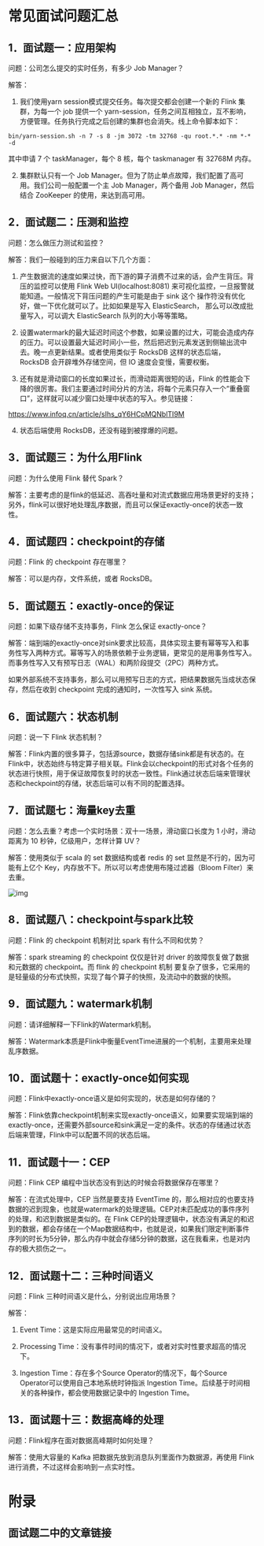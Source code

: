 # 常见面试问题汇总

## 1．面试题一：应用架构

问题：公司怎么提交的实时任务，有多少 Job Manager？

解答： 

1)    我们使用yarn session模式提交任务。每次提交都会创建一个新的 Flink 集群，为每一个 job 提供一个 yarn-session，任务之间互相独立，互不影响，方便管理。任务执行完成之后创建的集群也会消失。线上命令脚本如下：

```
bin/yarn-session.sh -n 7 -s 8 -jm 3072 -tm 32768 -qu root.*.* -nm *-* -d
```

其中申请 7 个 taskManager，每个 8 核，每个 taskmanager 有 32768M 内存。 

2)    集群默认只有一个 Job Manager。但为了防止单点故障，我们配置了高可用。我们公司一般配置一个主 Job Manager，两个备用 Job Manager，然后结合 ZooKeeper 的使用，来达到高可用。

## 2．面试题二：压测和监控

问题：怎么做压力测试和监控？

解答：我们一般碰到的压力来自以下几个方面： 

1)    产生数据流的速度如果过快，而下游的算子消费不过来的话，会产生背压。背压的监控可以使用 Flink Web UI(localhost:8081) 来可视化监控，一旦报警就能知道。一般情况下背压问题的产生可能是由于 sink 这个 操作符没有优化好，做一下优化就可以了。比如如果是写入 ElasticSearch， 那么可以改成批量写入，可以调大 ElasticSearch 队列的大小等等策略。

2)    设置watermark的最大延迟时间这个参数，如果设置的过大，可能会造成内存的压力。可以设置最大延迟时间小一些，然后把迟到元素发送到侧输出流中去。晚一点更新结果。或者使用类似于 RocksDB 这样的状态后端， RocksDB 会开辟堆外存储空间，但 IO 速度会变慢，需要权衡。 

3)    还有就是滑动窗口的长度如果过长，而滑动距离很短的话，Flink 的性能会下降的很厉害。我们主要通过时间分片的方法，将每个元素只存入一个“重叠窗口”，这样就可以减少窗口处理中状态的写入。参见链接：

https://www.infoq.cn/article/sIhs_qY6HCpMQNblTI9M

4)    状态后端使用 RocksDB，还没有碰到被撑爆的问题。

## 3．面试题三：为什么用Flink

问题：为什么使用 Flink 替代 Spark？

解答：主要考虑的是flink的低延迟、高吞吐量和对流式数据应用场景更好的支持；另外，flink可以很好地处理乱序数据，而且可以保证exactly-once的状态一致性。

## 4．面试题四：checkpoint的存储

问题：Flink 的 checkpoint 存在哪里？

解答：可以是内存，文件系统，或者 RocksDB。

## 5．面试题五：exactly-once的保证

问题：如果下级存储不支持事务，Flink 怎么保证 exactly-once？

解答：端到端的exactly-once对sink要求比较高，具体实现主要有幂等写入和事务性写入两种方式。幂等写入的场景依赖于业务逻辑，更常见的是用事务性写入。而事务性写入又有预写日志（WAL）和两阶段提交（2PC）两种方式。

如果外部系统不支持事务，那么可以用预写日志的方式，把结果数据先当成状态保存，然后在收到 checkpoint 完成的通知时，一次性写入 sink 系统。

## 6．面试题六：状态机制

问题：说一下 Flink 状态机制？

解答：Flink内置的很多算子，包括源source，数据存储sink都是有状态的。在Flink中，状态始终与特定算子相关联。Flink会以checkpoint的形式对各个任务的状态进行快照，用于保证故障恢复时的状态一致性。Flink通过状态后端来管理状态和checkpoint的存储，状态后端可以有不同的配置选择。

## 7．面试题七：海量key去重

问题：怎么去重？考虑一个实时场景：双十一场景，滑动窗口长度为 1 小时，滑动距离为 10 秒钟，亿级用户，怎样计算 UV？ 

解答：使用类似于 scala 的 set 数据结构或者 redis 的 set 显然是不行的，因为可能有上亿个 Key，内存放不下。所以可以考虑使用布隆过滤器（Bloom Filter）来去重。

![img](https://img.lormer.cn/clip_image002.jpg)

## 8．面试题八：checkpoint与spark比较

问题：Flink 的 checkpoint 机制对比 spark 有什么不同和优势？

解答：spark streaming 的 checkpoint 仅仅是针对 driver 的故障恢复做了数据和元数据的 checkpoint。而 flink 的 checkpoint 机制 要复杂了很多，它采用的是轻量级的分布式快照，实现了每个算子的快照，及流动中的数据的快照。

## 9．面试题九：watermark机制

问题：请详细解释一下Flink的Watermark机制。

解答：Watermark本质是Flink中衡量EventTime进展的一个机制，主要用来处理乱序数据。

## 10．面试题十：exactly-once如何实现

问题：Flink中exactly-once语义是如何实现的，状态是如何存储的？

解答：Flink依靠checkpoint机制来实现exactly-once语义，如果要实现端到端的exactly-once，还需要外部source和sink满足一定的条件。状态的存储通过状态后端来管理，Flink中可以配置不同的状态后端。

## 11．面试题十一：CEP

问题：Flink CEP 编程中当状态没有到达的时候会将数据保存在哪里？

解答：在流式处理中，CEP 当然是要支持 EventTime 的，那么相对应的也要支持数据的迟到现象，也就是watermark的处理逻辑。CEP对未匹配成功的事件序列的处理，和迟到数据是类似的。在 Flink CEP的处理逻辑中，状态没有满足的和迟到的数据，都会存储在一个Map数据结构中，也就是说，如果我们限定判断事件序列的时长为5分钟，那么内存中就会存储5分钟的数据，这在我看来，也是对内存的极大损伤之一。

## 12．面试题十二：三种时间语义

问题：Flink 三种时间语义是什么，分别说出应用场景？

解答：

1. Event Time：这是实际应用最常见的时间语义。

2. Processing Time：没有事件时间的情况下，或者对实时性要求超高的情况下。 

3. Ingestion Time：存在多个Source Operator的情况下，每个Source Operator可以使用自己本地系统时钟指派 Ingestion Time。后续基于时间相关的各种操作，都会使用数据记录中的 Ingestion Time。

## 13．面试题十三：数据高峰的处理

问题：Flink程序在面对数据高峰期时如何处理？

解答：使用大容量的 Kafka 把数据先放到消息队列里面作为数据源，再使用 Flink 进行消费，不过这样会影响到一点实时性。



# 附录

## 面试题二中的文章链接

